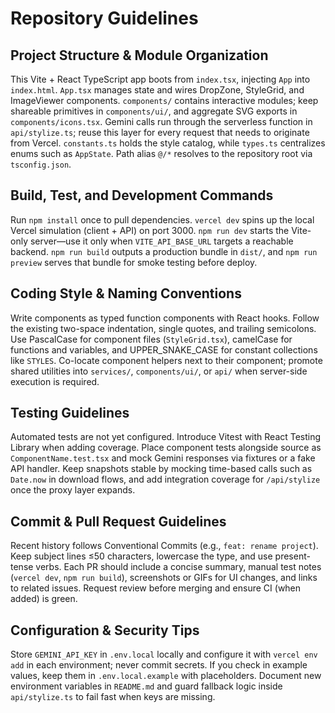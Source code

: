 # Repository Guidelines

## Project Structure & Module Organization
This Vite + React TypeScript app boots from `index.tsx`, injecting `App` into `index.html`. `App.tsx` manages state and wires DropZone, StyleGrid, and ImageViewer components. `components/` contains interactive modules; keep shareable primitives in `components/ui/`, and aggregate SVG exports in `components/icons.tsx`. Gemini calls run through the serverless function in `api/stylize.ts`; reuse this layer for every request that needs to originate from Vercel. `constants.ts` holds the style catalog, while `types.ts` centralizes enums such as `AppState`. Path alias `@/*` resolves to the repository root via `tsconfig.json`.

## Build, Test, and Development Commands
Run `npm install` once to pull dependencies. `vercel dev` spins up the local Vercel simulation (client + API) on port 3000. `npm run dev` starts the Vite-only server—use it only when `VITE_API_BASE_URL` targets a reachable backend. `npm run build` outputs a production bundle in `dist/`, and `npm run preview` serves that bundle for smoke testing before deploy.

## Coding Style & Naming Conventions
Write components as typed function components with React hooks. Follow the existing two-space indentation, single quotes, and trailing semicolons. Use PascalCase for component files (`StyleGrid.tsx`), camelCase for functions and variables, and UPPER_SNAKE_CASE for constant collections like `STYLES`. Co-locate component helpers next to their component; promote shared utilities into `services/`, `components/ui/`, or `api/` when server-side execution is required.

## Testing Guidelines
Automated tests are not yet configured. Introduce Vitest with React Testing Library when adding coverage. Place component tests alongside source as `ComponentName.test.tsx` and mock Gemini responses via fixtures or a fake API handler. Keep snapshots stable by mocking time-based calls such as `Date.now` in download flows, and add integration coverage for `/api/stylize` once the proxy layer expands.

## Commit & Pull Request Guidelines
Recent history follows Conventional Commits (e.g., `feat: rename project`). Keep subject lines ≤50 characters, lowercase the type, and use present-tense verbs. Each PR should include a concise summary, manual test notes (`vercel dev`, `npm run build`), screenshots or GIFs for UI changes, and links to related issues. Request review before merging and ensure CI (when added) is green.

## Configuration & Security Tips
Store `GEMINI_API_KEY` in `.env.local` locally and configure it with `vercel env add` in each environment; never commit secrets. If you check in example values, keep them in `.env.local.example` with placeholders. Document new environment variables in `README.md` and guard fallback logic inside `api/stylize.ts` to fail fast when keys are missing.
